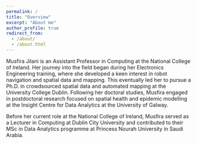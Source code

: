 ```yaml
---
permalink: /
title: "Overview"
excerpt: "About me"
author_profile: true
redirect_from: 
  - /about/
  - /about.html
---
```


Musfira Jilani is an Assistant Professor in Computing at the National College of Ireland. Her journey into the field began during her Electronics Engineering training, where she developed a keen interest in robot navigation and spatial data and mapping. This eventually led her to pursue a Ph.D. in crowdsourced spatial data and automated mapping at the University College Dublin. Following her doctoral studies, Musfira engaged in postdoctoral research focused on spatial health and epidemic modelling at the Insight Centre for Data Analytics at the University of Galway.

Before her current role at the National College of Ireland, Musfira served as a Lecturer in Computing at Dublin City University and contributed to their MSc in Data Analytics programme at Princess Nourah University in Saudi Arabia.